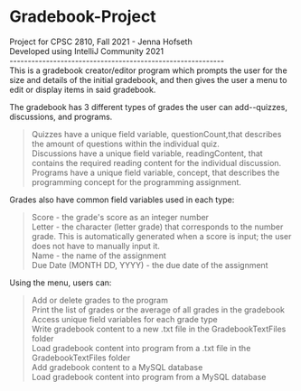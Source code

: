 # Gradebook-Project
Project for CPSC 2810, Fall 2021 - Jenna Hofseth <br />
Developed using IntelliJ Community 2021 <br />
----------------------------------------------------------- <br />
This is a gradebook creator/editor program which prompts the user for the size and details of the initial gradebook, and then gives the user a menu to edit or display items in said gradebook. <br />

The gradebook has 3 different types of grades the user can add--quizzes, discussions, and programs. <br />
> Quizzes have a unique field variable, questionCount,that describes the amount of questions within the individual quiz. <br />
> Discussions have a unique field variable, readingContent, that contains the required reading content for the individual discussion. <br />
> Programs have a unique field variable, concept, that describes the programming concept for the programming assignment. <br />

Grades also have common field variables used in each type: <br />
> Score - the grade's score as an integer number <br />
> Letter - the character (letter grade) that corresponds to the number grade. This is automatically generated when a score is input; the user does not have to manually input it. <br />
> Name - the name of the assignment <br />
> Due Date (MONTH DD, YYYY) - the due date of the assignment <br />

Using the menu, users can: <br />
> Add or delete grades to the program <br />
> Print the list of grades or the average of all grades in the gradebook <br />
> Access unique field variables for each grade type <br />
> Write gradebook content to a new .txt file in the GradebookTextFiles folder <br />
> Load gradebook content into program from a .txt file in the GradebookTextFiles folder <br />
> Add gradebook content to a MySQL database <br />
> Load gradebook content into program from a MySQL database <br />
